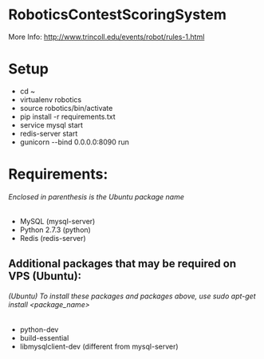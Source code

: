 # RoboticsContestScoringSystem

More Info: http://www.trincoll.edu/events/robot/rules-1.html


# Setup
- cd ~
- virtualenv robotics
- source robotics/bin/activate
- pip install -r requirements.txt
- service mysql start
- redis-server start
- gunicorn --bind 0.0.0.0:8090 run

# Requirements:
###### Enclosed in parenthesis is the Ubuntu package name
- MySQL (mysql-server)
- Python 2.7.3 (python)
- Redis (redis-server)

## Additional packages that may be required on VPS (Ubuntu):
###### (Ubuntu) To install these packages and packages above, use sudo apt-get install <package_name>
- python-dev
- build-essential
- libmysqlclient-dev (different from mysql-server)
